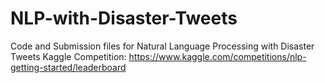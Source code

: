 # NLP-with-Disaster-Tweets

Code and Submission files for Natural Language Processing with Disaster Tweets Kaggle Competition: https://www.kaggle.com/competitions/nlp-getting-started/leaderboard
